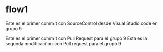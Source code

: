 # flow1

Este es el primer commit con SourceControl desde Visual
Studio code en grupo 9

Este es el primer commit con Pull Request para el grupo 9
Esta es la segunda modificaci´pn con Pull request para el grupo 9